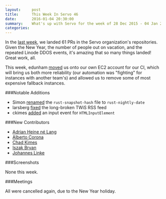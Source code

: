 ```yaml
---
layout:     post
title:      This Week In Servo 46
date:       2016-01-04 20:30:00
summary:    What's up with Servo for the week of 28 Dec 2015 - 04 Jan 2016
categories:
---
```


In the [last week](https://github.com/pulls?page=1&q=is%3Apr+is%3Amerged+closed%3A2015-12-28..2016-01-04+user%3Aservo), we landed 61 PRs in the Servo organization's repositories. Given the New Year, the number of people out on vacation, and the repeated Linode DDOS events, it's amazing that so many things landed! Great work, all.

This week, edunham [moved](https://github.com/servo/saltfs/pull/183) us onto our own EC2 account for our CI, which will bring us both more reliability (our automation was "fighting" for instances with another team's) and allowed us to remove some of most expensive fallback instances.

###Notable Additions

- Simon [renamed](https://github.com/servo/servo/pull/9086) the `rust-snapshot-hash` file to `rust-nightly-date`
- larsberg [fixed](https://github.com/servo/blog.servo.org/pull/51) the long-broken TWiS RSS feed
- ckimes [added](https://github.com/servo/servo/pull/9122) an input event for `HTMLInputElement`

###New Contributors

- [Adrian Heine né Lang](https://github.com/adrianheine)
- [Alberto Corona](https://github.com/OX1A)
- [Chad Kimes](https://github.com/ckimes89)
- [Iszak Bryan](https://github.com/iszak)
- [Johannes Linke](https://github.com/karyon)

###Screenshots

None this week.

###Meetings

All were cancelled again, due to the New Year holiday.
